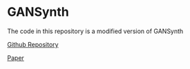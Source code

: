 # GANSynth
The code in this repository is a modified version of GANSynth

[Github Repository](https://github.com/magenta/magenta/tree/f73ff0c91f0159a925fb6547612199bb7c915248/magenta/models/gansynth)

[Paper](https://arxiv.org/pdf/1902.08710.pdf)